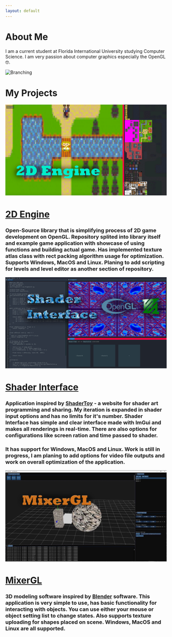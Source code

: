 ```yaml
---
layout: default
---
```


# About Me

I am a current student at Florida International University studying Computer Science. I am very passion about computer graphics especially the OpenGL 🤓.

![Branching](https://upload.wikimedia.org/wikipedia/commons/e/e9/Opengl-logo.svg)

# My Projects

![Branching](./assets/images/2DEngine.jpg)
# [2D Engine](https://github.com/MuzychenkoNikita/2D-Engine)
### Open-Source library that is simplifying process of 2D game development on OpenGL. Repository splited into library itself and example game application with showcase of using functions and building actual game. Has implemented texture atlas class with rect packing algorithm usage for optimization. Supports Windows, MacOS and Linux. Planing to add scripting for levels and level editor as another section of repository.

![Branching](./assets/images/ShaderInterface.jpg)
# [Shader Interface](https://github.com/MuzychenkoNikita/ShaderInterface)
### Application inspired by [ShaderToy](https://www.shadertoy.com) - a website for shader art programming and sharing. My iteration is expanded in shader input options and has no limits for it's number. Shader Interface has simple and clear interface made with ImGui and makes all renderings in real-time. There are also options for configurations like screen ration and time passed to shader.
### It has support for Windows, MacOS and Linux. Work is still in progress, I am planing to add options for video file outputs and work on overall optimization of the application.

![Branching](./assets/images/MixerGL.jpg)
# [MixerGL](https://github.com/MuzychenkoNikita/MixerGL)
### 3D modeling software inspired by [Blender](https://www.blender.org) software. This application is very simple to use, has basic functionality for interacting with objects. You can use either your mouse or object setting list to change states. Also supports texture uploading for shapes placed on scene. Windows, MacOS and Linux are all supported.
